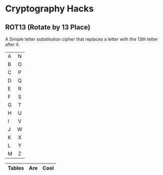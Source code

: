 # Cryptography Hacks

## ROT13 (Rotate by 13 Place)
A Simple letter substitution cipher that replaces a letter with the 13th letter after it.

|      |       |
| ---- |:-----:|
|   A  |   N   |
|   B  |   O   |
|   C  |   P   |
|   D  |   Q   |
|   E  |   R   |
|   F  |   S   |
|   G  |   T   |
|   H  |   U   |
|   I  |   V   |
|   J  |   W   |
|   K  |   X   |
|   L  |   Y   |
|   M  |   Z   |


| Tables        | Are           | Cool  |
| ------------- |:-------------:| -----:|

